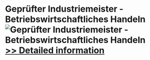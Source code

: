 # Geprüfter Industriemeister - Betriebswirtschaftliches Handeln<br />![Geprüfter Industriemeister - Betriebswirtschaftliches Handeln](https://mycommerce.akamaized.net/api/pimages/P300549837/BIG/300549837.JPG)<br />[>> Detailed information](https://secure.shareit.com/shareit/product.html?productid=300549837&affiliateid=200057808)